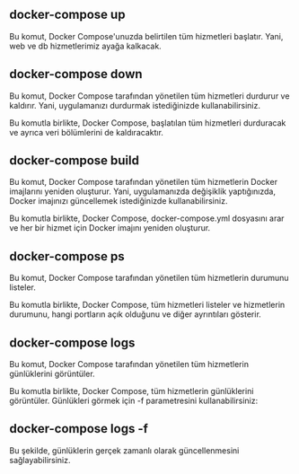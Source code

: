 ## docker-compose up

Bu komut, Docker Compose'unuzda belirtilen tüm hizmetleri başlatır. 
Yani, web ve db hizmetlerimiz ayağa kalkacak.


## docker-compose down

Bu komut, Docker Compose tarafından yönetilen tüm hizmetleri durdurur ve kaldırır. Yani, uygulamanızı durdurmak istediğinizde kullanabilirsiniz.

Bu komutla birlikte, Docker Compose, başlatılan tüm hizmetleri durduracak ve ayrıca veri bölümlerini de kaldıracaktır.

## docker-compose build

Bu komut, Docker Compose tarafından yönetilen tüm hizmetlerin Docker imajlarını yeniden oluşturur. Yani, uygulamanızda değişiklik yaptığınızda, Docker imajınızı güncellemek istediğinizde kullanabilirsiniz.

Bu komutla birlikte, Docker Compose, docker-compose.yml dosyasını arar ve her bir hizmet için Docker imajını yeniden oluşturur.

## docker-compose ps

Bu komut, Docker Compose tarafından yönetilen tüm hizmetlerin durumunu listeler.

Bu komutla birlikte, Docker Compose, tüm hizmetleri listeler ve hizmetlerin durumunu, hangi portların açık olduğunu ve diğer ayrıntıları gösterir.

## docker-compose logs

Bu komut, Docker Compose tarafından yönetilen tüm hizmetlerin günlüklerini görüntüler. 

Bu komutla birlikte, Docker Compose, tüm hizmetlerin günlüklerini görüntüler. Günlükleri görmek için -f parametresini kullanabilirsiniz:

## docker-compose logs -f

Bu şekilde, günlüklerin gerçek zamanlı olarak güncellenmesini sağlayabilirsiniz.